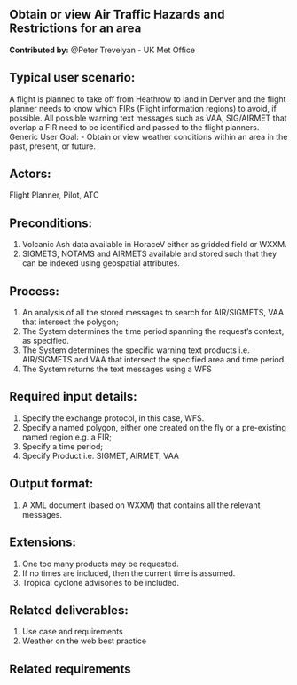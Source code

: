 ## Obtain or view Air Traffic Hazards and Restrictions for an area
**Contributed by:** @Peter Trevelyan - UK Met Office

## Typical user scenario:
A flight is planned to take off from Heathrow to land in Denver and the flight planner needs to know which FIRs (Flight information regions) to avoid, if possible. All possible warning text messages such as VAA, SIG/AIRMET that overlap a FIR need to be identified and passed to the flight planners.
Generic User Goal: - Obtain or view weather conditions within an area in the past, present, or future.

## Actors: 
Flight Planner, Pilot, ATC

## Preconditions:
1.	Volcanic Ash data available in HoraceV either as gridded field or WXXM.
2.	SIGMETS, NOTAMS and AIRMETS available and stored such that they can be indexed using geospatial attributes.

## Process: 
1.	An analysis of all the stored messages to search for AIR/SIGMETS, VAA that intersect the polygon;
2.	The System determines the time period spanning the request’s context, as specified.
3.	The System determines the specific warning text products i.e. AIR/SIGMETS and VAA that intersect the specified area and time period.
4.	The System returns the text messages using a WFS

## Required input details:
1.	Specify the exchange protocol, in this case, WFS.
2.	Specify a named polygon, either one created on the fly or a pre-existing named region e.g. a FIR;
3.	Specify a time period;
4.	Specify Product i.e. SIGMET, AIRMET, VAA 

## Output format:
1.	A XML document (based on WXXM) that contains all the relevant messages.

## Extensions:
1.	One too many products may be requested. 
2.	If no times are included, then the current time is assumed.
3.	Tropical cyclone advisories to be included.

## Related deliverables:
1. Use case and requirements
2. Weather on the web best practice

## Related requirements
